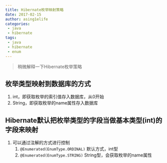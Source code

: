 ```yaml
---
title: Hibernate枚举映射策略
date: 2017-02-15
author: asing1elife
categories:
 - java
 - hibernate
tags:
 - java
 - hibernate
 - enum
---
```

> 稍微解释一下Hibernate枚举策略

## 枚举类型映射到数据库的方式
1. int，即获取枚举的索引值存入数据库，从0开始
2. String，即获取枚举的name属性存入数据库
 
## Hibernate默认把枚举类型的字段当做基本类型(int)的字段来映射
1. 可以通过注解的方式进行控制
    1. `@Enumerated(EnumType.ORDINAL)`  默认方式，int型
    2. `@Enumerated(EnumType.STRING)`  String型，会获取枚举的name属性